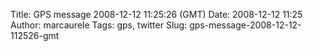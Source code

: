 Title: GPS message 2008-12-12 11:25:26 (GMT)
Date: 2008-12-12 11:25
Author: marcaurele
Tags: gps, twitter
Slug: gps-message-2008-12-12-112526-gmt

<!--break-->

<div class="gmap" id="gmap_20081212_032526">
</div>
</p>

